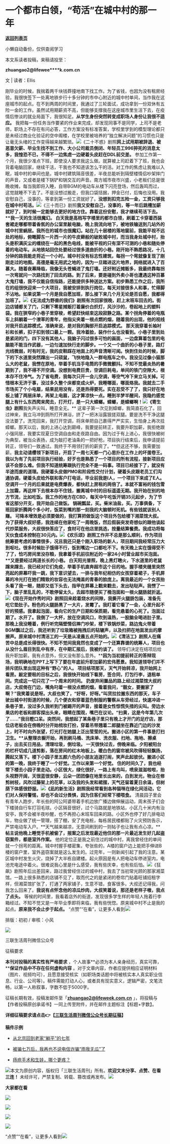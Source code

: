 # 一个都市白领，“苟活”在城中村的那一年

[**返回列表页**](/gzh/三联生活周刊)

小懒自动备份，仅供查阅学习

本文系读者投稿，来稿请投至：

**zhuangao2@lifewee****k.com.cn**

文 | 读者：Ellis

刚毕业的时候，我揣着两千块钱莽撞地南下找工作。为了省钱，也因为没有租房经验，我很快签下一处离地铁步行十多分钟的市中心附近的城中村单间，当作我在这座城市的起点。在不到两周的时间里，我通过了三轮面试，成功拿到一份双休有五险一金的工作。虽然试用期薪资不高，但能够支撑我在这座城市里生活下去，在疫情后惨淡的就业局面下，我很知足。**从学生身份突然转变成职场人身份让我很不适应。**
我把每一份任务当作要紧的作业来完成，却发现同事不是同学，上司不是老师，职场上不存在有问必答，工作方案没有标准答案，学校里学到的模型理论都只是未经过商业化验证的空中阁楼，在学校里被培养的“独立解决问题”的习惯也只是让毫无头绪的工作变得越来越繁琐。![](https://mmbiz.qpic.cn/sz_mmbiz_png/XnMeqb0xcz5V9pUVVAy7Jf0Gr1I8PaHiaUOhmW2QNbMia4tMnyyQ70yz6h2DRmSSRluAcCKNMM49ZGa4YV41I59A/640?wx_fmt=png&from;=appmsg)《二十不惑》剧照**网上试用期被辞退、被恶意欠薪、毕业生找不到工作、大小公司裁员倒闭、年轻员工996猝死的消息太多，我惶恐不已，不得不一边焦虑一边硬着头皮赶在DDL前交差。**
参加工作第一个月，我很少准点下班，即使没人要求我这么做。就算被上司赶着下了班，我也会背着电脑回家，继续干活，干我也不知道该怎么干的活。对工作的焦虑让我难以入眠，城中村的单间也是。城中村建筑隔音很差，半夜总能听到隔壁楼情侣吵架摔门的声音，又或者是楼下锅铲和锅交互的声音。南方城市夜市兴盛，小老板们总是很晚收摊，每当我即将入睡，自带BGM的电动车从楼下闪亮登场，然后轰鸣而过，这觉就睡不下去了。不是没想过搬走，但我口袋拮据，押金已付，后悔也没用。我安慰自己，没事的，等拿到第一份工资就好了。**没想到扣完五险一金，工资只够我在城中村苟活。**![](https://mmbiz.qpic.cn/sz_mmbiz_jpg/XnMeqb0xcz5V9pUVVAy7Jf0Gr1I8PaHiaBCzsRQFBL85DR4nx9uQWdJ56qafiakdbbmuLxE1fkJSgiapzibe4Wzr2w/640?wx_fmt=jpeg)《三十而已》剧照**我又安慰自己，没事的，等一年后跳槽加薪就好了，到时候一定能够去更好的地方住。靠着这份安慰，我才继续苟活下去。****我一天的生活很魔幻。**
白天我是高档写字楼里的都市白领，刷着工卡穿着西装套裙走哪都带着香氛的办公室里敲电脑，晚上我流向地下，被地铁输送到几站外的城中村里蜗居。我所在的城市也很魔幻。站在几十层楼的落地窗前，我能平视不远处的地标，俯瞰脚东一片西一片的牛皮藓般的破败城中村，而当我身处城中村，抬头是积满灰尘的缠绕在一起的黑色电线，能被平视的只有深不可测的小巷和随处停着的电动车。从地铁站回住处要经过很多道曲折的小巷。刚开始不熟悉路况，十几分钟的路我能走将近一个小时。城中村没有标志性建筑，每拐一个弯就像复现了刚刚走过的地图。高德是毫无用武之地的，因为一旦踏进这片地界，网络就进入了百慕大。随着夜幕降临，我像无头苍蝇进了鬼打墙。还好附近摊贩多，我最终靠每拐一次弯就问一次路找到了回去的路。到了后来，要是碰到外卖小哥也遭遇这种百慕大鬼打墙，我不仅能自信指路，还能提供多种送达方案。初步熟悉工作之后，我所在的组很快迎来一个大项目，我被安排到执行岗位，每天对接很多人和事，忙得脚不沾地。**如果说第一个月是我自愿加班，那么接下来几个月无论是否自愿，我都得加班了。**![](https://mmbiz.qpic.cn/sz_mmbiz_jpg/XnMeqb0xcz5V9pUVVAy7Jf0Gr1I8PaHia6wfibfFY2Jn7qBuBhVyxCEw8W6dNgyC6DbPQaaZxibOUU226cGo2zdwQ/640?wx_fmt=jpeg)《无法成为野兽的我们》剧照有次回家很晚，赶上末班车回去的。街边店铺都关了门，只剩下零星摊贩打着廉价白炽灯，风沙沙的，卷起地上的塑料袋。我在狭窄的小巷子里穿梭，希望赶快结束这段寂静之路。**某个拐角停着的电瓶车上斜躺着一个潦草的青年，他指尖夹着一根点燃的烟，随着我的出现，他的视线对我开启追踪模式。准确来说，是对我的胸部开启追踪模式。**
那天我穿着长袖衬衫和长裤，扣子扣到领口最上一颗。我冷着脸，装作什么也没看到。小巷子里到处是紧闭的门，四下没有其他人，我脑子闪过很多可怕的画面，一边盘算着包里的电脑能不能当作武器，一边匀速加快行走的脚步。一个又一个曲折的小巷子里，路灯光线微弱，时有时无，我的皮鞋踩在地面上的声音清晰可闻。快到住处的时候，脚下的下水道里突然蹿出一只硕鼠，飞快地隐入一群电瓶车之中。我没见过像小猫那么大的老鼠，我愣在原地，举着手机当手电筒的手微微颤抖。不知不觉最炎热的暑期到了，我不得不开空调。没想到电费巨贵，空调巨耗电，单间的铁门空隙大，根本存不住冷气。为了省电费，我每次只开一会儿空调，等空气冷下来立马关掉。可惜根本无济于事，没过多久整个床都变成火炉，我睡哪面，哪面烙我。我就去二手市场买了个小电扇，结果屁用没有，还是热得要死。实在忍受不了了，我只好在地板上铺了两层床单，再架上电扇，这才算凉快一点。睡到半梦半醒间，我隐约感觉腿上有什么东西爬来爬去，打开灯，是一只大蟑螂。**蟑螂，是蟑螂啊！**![](https://mmbiz.qpic.cn/sz_mmbiz_jpg/XnMeqb0xcz5V9pUVVAy7Jf0Gr1I8PaHiaLpiajVGsWY1eJVibOE2u2dLUsGIMQChr0PhiarrKqf7yLTceT0ibsiaoyFQ/640?wx_fmt=jpeg&from;=appmsg)《寄生虫》剧照**我失声尖叫，睡意全无。**
这辈子第一次见到蟑螂，我简直石化了。回过神来，我立马冲到厕所打开淋浴，挤了一把沐浴露狠搓双腿。要是洗不干净这腿没法要了。洗完回来，我打开空调，将床单把自己裹得严严实实，生怕身上再次挂蟑螂。那天以后，我的上进心达到巅峰，我要提前转正，我要升职加薪，我拒绝跟小强同居，我要实现夏日空调自由和走夜路自由。因为过于有上进心，我很快被树为典型，被当众表扬，成为敲打老油条的一把好枪。项目执行结束后，我申请提前转正，领导们一致通过。我终于不用领打折的薪资了。**但这还不够，我需要加薪。****我主动请缨领下新项目，开启了一周七天都一门心思扑在工作上的坏蛋卷王。**
我以为有了先前项目执行经验，好歹也是熟悉了一个项目的所有流程，接新项目应该不会那么难。但我不知道统筹跟执行完全不是一码事。项目已经接下了，就没有半途而废的道理。我硬着头皮做PMO和阶段性交付计划，硬着头皮跟老员工们沟通协调，硬着头皮给外联和客户打电话，毕业前我是I人，一个项目下来成了E人。空调开一个月的后果就是电费爆表，都快赶上房租的两倍了。本就不富裕的钱包雪上加霜，再这样下去根本存不住钱，搬离城中村的目标遥遥无期。我开始在别的地方节流，比如吃饭。**我工作的地方在CBD，每天中午吃饭开销35元起步，为了节省这部分开支，我开始自己做饭。**
锅碗瓢盆，买。柴米油盐，买。万事俱备，下班回家折腾两个多小时，饭菜到嘴的那一刻我的大脑顿时死机。**有些钱就该别人赚。**
可降本增效是必须要做的，我打算把做饭这个项目外包给楼下湘菜馆大叔。为了获得大叔好感，我连续在他家吃了一周晚饭，然后假装突发奇想似的跟他谈起代炒菜服务，大叔很快答应了，食材可在他店里挑选，按量结算餐费。我成功将每天伙食成本控制在30元内。![](https://mmbiz.qpic.cn/sz_mmbiz_jpg/XnMeqb0xcz5V9pUVVAy7Jf0Gr1I8PaHiam1sxiby7fqiaTgMicRRYLTiaPU7Gcia7oml8sWlsbOTicgibFAq8MymuMaucw/640?wx_fmt=jpeg&from;=appmsg)《欢乐颂》剧照工作并不总是那么顺利，作为项目统筹要考虑的事情很多，况且我还只是个刚入职场的新人，项目期间我经常压力大到呕吐。很多时候肚子饿得不行，饭到嘴边一口都吃不下。**有天晚上实在饿得受不了了，恰巧房间里没存粮，我拿着手机前往附近的一家24小时营业超市买泡面。****又是要经过两道长长的小巷。**
白天阳光普照，晚上黑灯瞎火，下水道里的老鼠蹿来蹿去，我已经对它们免疫，举着手机直奔超市这个目的地。握手楼夹缝里突然亮起的屏幕吓我一跳，我下意识望去，一排与我年纪相仿的女孩穿着裙子，手机屏幕的冷光打在她们精致的妆容也无法掩盖的青春的脸庞上。离我最近的一个女孩抬头看了我一眼，随即又低下头去，指甲在屏幕上戳来戳去，发出哒哒声。我愣了一下，脑子里乱乱的，不敢停留太久，去超市随便买了桶泡面和一根火腿肠就折返。![](https://mmbiz.qpic.cn/sz_mmbiz_jpg/XnMeqb0xcz5V9pUVVAy7Jf0Gr1I8PaHiaPe6jh83VRQ9ANlcUWiaCJjGc8oH9qd1jkm4iaoiaNOl0aVSPrvB8VHcvg/640?wx_fmt=jpeg&from;=appmsg)《现在开始作秀时间》剧照回来趁着烧水的间隙，我撕开火腿肠包装，准备先吃它垫肚子。粉色的火腿肠黑了一大片，发霉了。我盯着它看了一会，心里升起不好的预感。我拿起泡面，看向它的生产日期和保质期，看完悬着的心死了。泡面过期了。水开了。我倒了一大杯，放在空调风口，吹到温热，一股脑全喝进肚子里。那晚上我没睡着，例行听完隔壁情侣摔门吵架，楼下铁锅炒菜，路边鬼火带着BGM飘过之后，我还听到了垃圾箱被拖拽后的轱辘声，以及扫把在地面发出的摩擦声。**原来城中村清洁工的一天是从凌晨五点开始的。**![](https://mmbiz.qpic.cn/sz_mmbiz_jpg/XnMeqb0xcz5V9pUVVAy7Jf0Gr1I8PaHiaaoRrDdtMWXeAStpVHtfoG7mSXmexIMAvVzo7w7kicERx0LExqcfyf3w/640?wx_fmt=jpeg&from;=appmsg)《清洁工》剧照**人在痛苦中总是成长得很快。不知不觉间我竟然也变成了一个还算靠谱的统筹人，项目也从没什么眉目到乱中有序，在中期汇报后，我被约谈了。**
领导们决定在结项后给我升职加薪。我有点意外，但又没有那么意外。****因为当初提前转正的答辩现场，我明确地在PPT上写下了要在年底前升职加薪的宏伟愿景。我知道领导们并不排斥团队里出现这种有“野心”的人。
项目结项那天，天气开始转凉，我开始网上看房。**敲定要租的目标之后，我很快开始线下看房，签合同，打包行李，退租单间。完成这一切只花了一个周末的时间。**
扔废弃闲置品的路上经过湘菜馆大叔的店，大叔倚在门边，嘴角叼着一根没点燃的烟，看着我问，“靓女，要搬家了啊？”我笑着说是呀。大叔也笑了，“好呀，好呀。”叫货拉拉搬东西的那天，车子驶出城中村街道的时候，几个便衣和穿着蓝色制服的警察从车旁经过，快速冲进一条巷子里，没过多久我听到门被踢开的声音，接着是女性惊慌失措的尖叫。旁边水果店的老板和顾客探出头来，眼睛在围观，嘴巴在议论。“扫黄，这是今年第几次了……”我目瞪口呆。突然间，我想起了某条巷子里只有晚上才开门的足疗店，那位店老板会在傍晚时分开始梳妆打扮，穿着吊带翘着二郎腿坐在靠近门边的沙发上，时不时向外张望，灯光打在她腿上泛出莹莹的光。**搬进小区的第一件事是打扫卫生。****从整理衣橱开始，再到刷马桶、洗床单、洗衣服、扫地、拖地、擦桌子，出去买日用品，清理垃圾，倒垃圾。**
一天很快过去，傍晚来临。夕阳被阳台的栏杆切成几道剪影，落在房间的红木地板上。暖白色的窗帘被风吹得轻轻飘扬，腾起又落下。楼下小园子里五颜六色的小朋友追逐打闹，笑声此起彼伏。**搬进小区的第一晚，我终于睡了一个好觉。工作以来第一个好觉。**
住的时间久了，我也经常下楼去小园子里走动。小区很大，绿化很好，一路上有鸟叫，喷泉滋滋啦啦，抬头视野开阔，天很蓝很安静，云朵一团团像在地里长出来的，白到发光，物业在修剪树枝，风吹过藤架上的花草，以及我的头发和裙摆，天气还留着夏日余温，但树荫下体感很舒服。![](https://mmbiz.qpic.cn/sz_mmbiz_jpg/XnMeqb0xcz5V9pUVVAy7Jf0Gr1I8PaHiaiavCAcaicjZDmnfCHfLyuAeZ6GZQPbqYg7C4fQJKLu7zF12gPMmicJ1nQ/640?wx_fmt=jpeg&from;=appmsg)《凪的新生活》剧照**我经常看到各种猫咪在绿化间活动，它们对人保持警惕，却也不会过分畏惧，因为住客们经常下楼喂食。**
清晨园子里会有青年人跑步，年长些的阿公阿婆带着手机边放广播边做伸展运动，周末孩子们会下楼骑自行车打羽毛球。小区隔音很好，过个马路就是地铁站，小区几十米内有治安亭，我不会被半夜吵醒，也不再担心末班车回来的路。小区外也停了好几排电动车，物业做了统一管理，搭了棚，安了充电桩，每栋居民楼都贴了火灾预防告示，严禁电动车入户。**天气越来越凉，无意间刷到的一则帖子也让我有点心凉。****帖主说他晚上睡觉手机被偷了，报案之后发现最近他住的那一片最近发生好几起盗窃案件，都是室外作案。**
他的定位正是我之前住过的城中村，离我曾经住的单间就一个拐弯的距离。城中村握手楼密集，夸张些的，A楼的窗户边上能把手伸进B楼的窗户里，室外盗窃案就是这么发生的。过完年，一则新闻引起了我的注意。某区城中村发生火灾，烧掉了大半栋自建楼。起火原因是有人把电动车停进室内，电池充电途中着火。很难说我心里是什么感受，我有些庆幸，也有些后怕。![](https://mmbiz.qpic.cn/sz_mmbiz_jpg/XnMeqb0xcz5V9pUVVAy7Jf0Gr1I8PaHiaOgYazv6jvfic0tMZvicm3Q7THjRYxvTNibLSJPZUE2ibamo85Sqp0aFUkA/640?wx_fmt=jpeg&from;=appmsg)《狂飙》剧照年后出差回来，路过我曾经住过的城中村，我去了当初常光顾的那家湘菜馆。一路上很多熟悉的店铺不见了，取而代之的是紧闭的卷帘门贴着旺铺招租字样，但湘菜馆扩张了，打通了两家铺子，生意不错，食客很多。大叔还记得我，问我怎么回来了。**我说有点怀念他的凉瓜炒肉，大叔笑着说，那还是老样子嗷，我点了点头。**
等候的时间里，我看着店外的街道，发现很多学生样的年轻人拖着行李箱经过。不知不觉又是一年毕业季即将来临，我有些恍惚。原来城中村不止是我的起点。**原来我不会止步于起点。**
“点赞”“在看”，让更多人看到![](https://mmbiz.qpic.cn/mmbiz_gif/c2Sib3Mp7pON9hkSZwdTibRHNZSMPyiapUCHJwlyoZVBC3SfmPmF0VKjkm3NiaToQloHFJ6icyicqZnqgXp6pSQJt5gg/640?wx_fmt=gif&from;=appmsg&wxfrom;=5&wx;_lazy=1&tp;=webp)  
  
  
  
  
  

排版：初初 / 审核：小风

![](https://mmbiz.qpic.cn/mmbiz_png/phUxmTt5XxvvCBR6zR3RmexnKY6JAxwibSDe8sqLhVicg8gyaBxU9DmSicL3qkbDibnVibgTpf0HNMFV8wLwSkPoNjA/640?wx_fmt=other&wxfrom;=5&wx;_lazy=1&wx;_co=1&tp;=webp)

三联生活周刊微信公众号

征稿要求

  

  

**本刊对投稿的真实性有严格要求** ，个人故事**必须为本人亲身经历，真实可靠，****保证作品中不存在任何虚构内容**
。对于文章内容，作者应提供相应证明材料（图片、视频均可），且愿意接受核实（如职场类话题中将被核实本人真实职业信息、行业、公司等）。稿件需能打动人心，或者具有现实意义，逻辑严密，文笔流畅，以第一人称叙事，字数不低于5000字。

征稿长期有效，投稿发邮件至「**zhuangao2@lifeweek.com.cn**
」，将投稿与【作者投稿原创承诺书】一同上传至附件，并在邮件主题标注【标题+字数】。

**详细征稿要求请点击👉【[三联生活周刊微信公众号长期征稿](http://mp.weixin.qq.com/s?__biz=MTc5MTU3NTYyMQ==&mid=2651351811&idx=3&sn=879a385df9a7509931bcbb83abff5a62&chksm=590a7a296e7df33fe20e33264c74e9e732409b4d93d4c84fa2893b9f05494fc0c1cd0e92d954&scene=21#wechat_redirect)】**

  

**稿件示例**

  * [ 从北京回到老家“躺平”的七年 ](http://mp.weixin.qq.com/s?__biz=MTc5MTU3NTYyMQ==&mid=2650848935&idx=2&sn=a078afc53a3321a88981c8ac1f16ab87&chksm=5902af8d6e75269b16e44f01d58a0a385c2274b6fb0438513028bd73d92635f543def6197d88&scene=21#wechat_redirect)

  * [被骗七万后，我再也不说电信诈骗“雨我无瓜”了](http://mp.weixin.qq.com/s?__biz=MTc5MTU3NTYyMQ==&mid=2650843063&idx=2&sn=6cdb4d6c5df36416fa5ea9ace0294871&chksm=5902b69d6e753f8b010beb5ec6793094e101c648fad254f1a71a17c30319883d1d9743412521&scene=21#wechat_redirect)

  * [痔疮手术和生娃，哪个更疼？](http://mp.weixin.qq.com/s?__biz=MTc5MTU3NTYyMQ==&mid=2650855752&idx=2&sn=c452d9f164541011422af5b11dad4e90&chksm=5902c8626e754174b049e69677966ac2444d09b071d57d8c473cd59918a3e359444bceafe573&scene=21#wechat_redirect)

![](https://mmbiz.qpic.cn/mmbiz_png/Qvc3iaVjc5XwexerxgYHuNia5BjtSC4s99ibuB1t8anvHGPZUcGPzeh4ysQNCfYrfoHx21AWaxRibuUPJ9RIcjPlqw/640?wx_fmt=other&wxfrom;=5&wx;_lazy=1&wx;_co=1&tp;=webp)本文为原创内容，版权归「三联生活周刊」所有。**欢迎文末分享、点赞、在看三连！**
未经许可，严禁复制、转载、篡改或再发布。![](https://mmbiz.qpic.cn/sz_mmbiz_png/Gg7Qtoh7Aic9ZTmAdCc80b4nD7xicgPt863QWU7oNswDx19XrjfTtSl8QwatY2EEZGuNd1WRRiapDZjcDhTnNYmBg/640?wx_fmt=other&wxfrom;=5&wx;_lazy=1&wx;_co=1&retryload;=1&tp;=webp)

**大家都在看**

[![](https://mmbiz.qpic.cn/mmbiz_png/c2Sib3Mp7pOPLUg9qgDxXAlcuUMzF1gmTLiaoibwVaYeZyGYAp22CcSNukfbpzOtLLGFOXxxibYeCnjy5vAzNqG8gA/640?wx_fmt=other&from;=appmsg&wxfrom;=5&wx;_lazy=1&wx;_co=1&tp;=webp)](http://mp.weixin.qq.com/s?__biz=MTc5MTU3NTYyMQ==&mid=2651460178&idx=1&sn=342916e8441b0033db6b2f6d857fec5a&chksm=590803786e7f8a6e339054f371b91e4ea81313f402b9654e762efe9c2afe0248d314385ff04b&scene=21#wechat_redirect)

[![](https://mmbiz.qpic.cn/mmbiz_jpg/c2Sib3Mp7pONBTzzDSyoCEHficSpmWg9R9QTfGxJhC1O05icTeuibGkKTChwyquralfYRtvJGQHfv1fSndGbQ0icGBg/640?wx_fmt=jpeg&from;=appmsg)](http://mp.weixin.qq.com/s?__biz=MTc5MTU3NTYyMQ==&mid=2651464641&idx=1&sn=83c8c78e19272f3e86b7bb3258ad9cd1&chksm=590832eb6e7fbbfd90962a7a60d529fab14d930ed95c112a09b1ef01095c67ff6f9ebc38d014&scene=21#wechat_redirect)  

![](https://mmbiz.qpic.cn/sz_mmbiz_png/Gg7Qtoh7Aic9ZTmAdCc80b4nD7xicgPt86k1kgpU51hWCHjV92ryhVW35PLCvLhxLw9XDhXjgeDyZhHSx5EbRcfg/640?wx_fmt=other&wxfrom;=5&wx;_lazy=1&wx;_co=1&retryload;=1&tp;=webp)

  
[![](https://mmbiz.qpic.cn/mmbiz_jpg/c2Sib3Mp7pONuwrdetOsWUZLdDE1J39mLibBBe0vPzCKS1topq8p9JgG9O86KDCNS3SZl7Paa1d80gvHIBg9C0cw/640?wx_fmt=other&from;=appmsg&wxfrom;=5&wx;_lazy=1&wx;_co=1&tp;=webp)]()  
  
“点赞”“在看”，让更多人看到![](https://mmbiz.qpic.cn/mmbiz_gif/c2Sib3Mp7pON9hkSZwdTibRHNZSMPyiapUCHJwlyoZVBC3SfmPmF0VKjkm3NiaToQloHFJ6icyicqZnqgXp6pSQJt5gg/640?wx_fmt=gif&from;=appmsg&wxfrom;=5&wx;_lazy=1&tp;=webp)  
  
  

